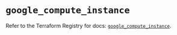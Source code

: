 # `google_compute_instance`

Refer to the Terraform Registry for docs: [`google_compute_instance`](https://registry.terraform.io/providers/hashicorp/google-beta/5.38.0/docs/resources/google_compute_instance).

